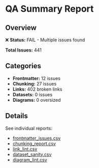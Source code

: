 # QA Summary Report

## Overview

❌ **Status:** FAIL - Multiple issues found

**Total Issues:** 441

## Categories

- **Frontmatter:** 12 issues
- **Chunking:** 27 issues
- **Links:** 402 broken links
- **Datasets:** 0 issues
- **Diagrams:** 0 oversized

## Details

See individual reports:

- [frontmatter_issues.csv](frontmatter_issues.csv)
- [chunking_report.csv](chunking_report.csv)
- [link_lint.csv](link_lint.csv)
- [dataset_sanity.csv](dataset_sanity.csv)
- [diagram_lint.csv](diagram_lint.csv)

